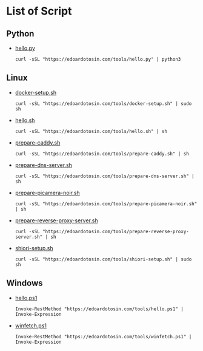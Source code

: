 # List of Script

## Python

- [hello.py](_script/hello.py)

  ```
  curl -sSL "https://edoardotosin.com/tools/hello.py" | python3
  ```

## Linux

- [docker-setup.sh](_script/docker-setup.sh)

  ```
  curl -sSL "https://edoardotosin.com/tools/docker-setup.sh" | sudo sh
  ```

- [hello.sh](_script/hello.sh)

  ```
  curl -sSL "https://edoardotosin.com/tools/hello.sh" | sh
  ```

- [prepare-caddy.sh](_script/prepare-caddy.sh)

  ```
  curl -sSL "https://edoardotosin.com/tools/prepare-caddy.sh" | sh
  ```

- [prepare-dns-server.sh](_script/prepare-dns-server.sh)

  ```
  curl -sSL "https://edoardotosin.com/tools/prepare-dns-server.sh" | sh
  ```

- [prepare-picamera-noir.sh](_script/prepare-picamera-noir.sh)

  ```
  curl -sSL "https://edoardotosin.com/tools/prepare-picamera-noir.sh" | sh
  ```

- [prepare-reverse-proxy-server.sh](_script/prepare-reverse-proxy-server.sh)

  ```
  curl -sSL "https://edoardotosin.com/tools/prepare-reverse-proxy-server.sh" | sh
  ```

- [shiori-setup.sh](_script/shiori-setup.sh)

  ```
  curl -sSL "https://edoardotosin.com/tools/shiori-setup.sh" | sudo sh
  ```

## Windows

- [hello.ps1](_script/hello.ps1)

  ```
  Invoke-RestMethod "https://edoardotosin.com/tools/hello.ps1" | Invoke-Expression
  ```

- [winfetch.ps1](_script/winfetch.ps1)

  ```
  Invoke-RestMethod "https://edoardotosin.com/tools/winfetch.ps1" | Invoke-Expression
  ```

